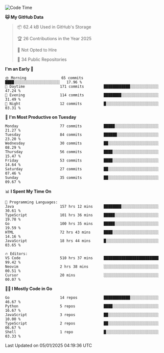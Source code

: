 <!--START_SECTION:thansetan-waka-->
![Code Time](http://img.shields.io/badge/Code%20Time-513%20hrs%2036%20mins-blue)

**🐱 My GitHub Data** 

> 📦 62.4 kB Used in GitHub's Storage 
 > 
> 🏆 26 Contributions in the Year 2025
 > 
> 🚫 Not Opted to Hire
 > 
> 📜 34 Public Repositories 
 > 

**I'm an Early 🐤** 

```text
🌞 Morning                65 commits          ████░░░░░░░░░░░░░░░░░░░░░   17.96 % 
🌆 Daytime                171 commits         ████████████░░░░░░░░░░░░░   47.24 % 
🌃 Evening                114 commits         ████████░░░░░░░░░░░░░░░░░   31.49 % 
🌙 Night                  12 commits          █░░░░░░░░░░░░░░░░░░░░░░░░   03.31 % 
```

📅 **I'm Most Productive on Tuesday** 

```text
Monday                   77 commits          █████░░░░░░░░░░░░░░░░░░░░   21.27 % 
Tuesday                  84 commits          ██████░░░░░░░░░░░░░░░░░░░   23.20 % 
Wednesday                30 commits          ██░░░░░░░░░░░░░░░░░░░░░░░   08.29 % 
Thursday                 56 commits          ████░░░░░░░░░░░░░░░░░░░░░   15.47 % 
Friday                   53 commits          ████░░░░░░░░░░░░░░░░░░░░░   14.64 % 
Saturday                 27 commits          ██░░░░░░░░░░░░░░░░░░░░░░░   07.46 % 
Sunday                   35 commits          ██░░░░░░░░░░░░░░░░░░░░░░░   09.67 % 
```

📊 **I Spent My Time On** 

```text
💬 Programming Languages: 
Java                     157 hrs 12 mins     ████████░░░░░░░░░░░░░░░░░   30.61 % 
TypeScript               101 hrs 36 mins     █████░░░░░░░░░░░░░░░░░░░░   19.78 % 
Go                       100 hrs 35 mins     █████░░░░░░░░░░░░░░░░░░░░   19.59 % 
HTML                     72 hrs 43 mins      ████░░░░░░░░░░░░░░░░░░░░░   14.16 % 
JavaScript               18 hrs 44 mins      █░░░░░░░░░░░░░░░░░░░░░░░░   03.65 % 

🔥 Editors: 
VS Code                  510 hrs 37 mins     █████████████████████████   99.42 % 
Neovim                   2 hrs 38 mins       ░░░░░░░░░░░░░░░░░░░░░░░░░   00.51 % 
Cursor                   20 mins             ░░░░░░░░░░░░░░░░░░░░░░░░░   00.07 % 
```

**🧑‍💻 I Mostly Code in Go** 

```text
Go                       14 repos            ████████████░░░░░░░░░░░░░   46.67 % 
Python                   5 repos             ████░░░░░░░░░░░░░░░░░░░░░   16.67 % 
JavaScript               3 repos             ██░░░░░░░░░░░░░░░░░░░░░░░   10.00 % 
TypeScript               2 repos             ██░░░░░░░░░░░░░░░░░░░░░░░   06.67 % 
Shell                    1 repo              █░░░░░░░░░░░░░░░░░░░░░░░░   03.33 % 
```

Last Updated on 05/01/2025 04:19:36 UTC
<!--END_SECTION:thansetan-waka-->